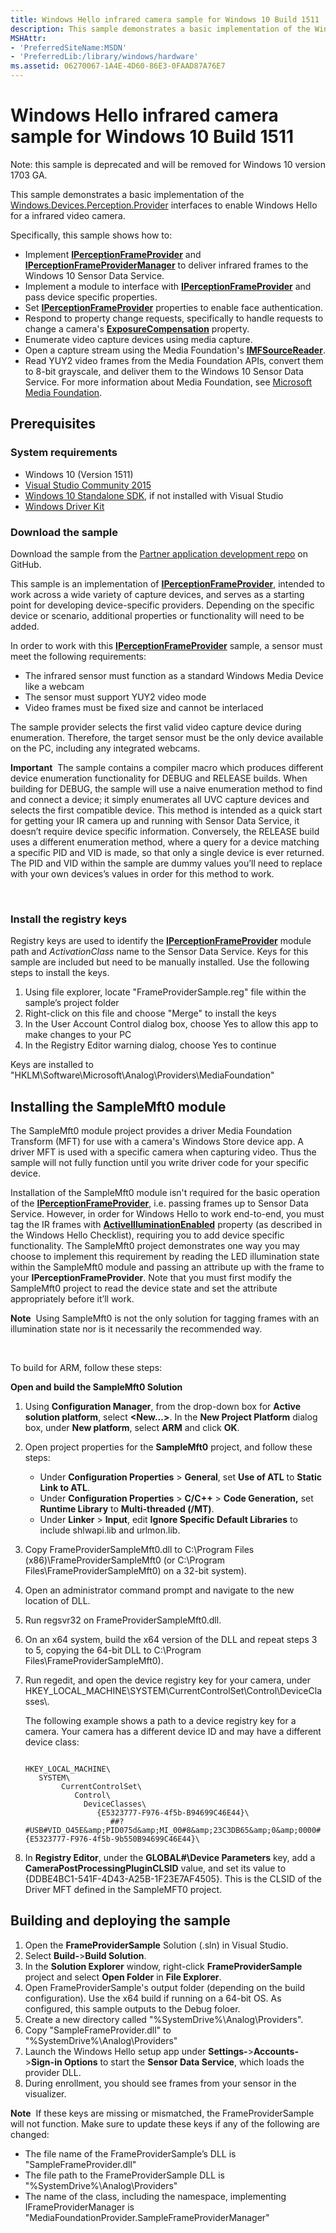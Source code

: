 ```yaml
---
title: Windows Hello infrared camera sample for Windows 10 Build 1511
description: This sample demonstrates a basic implementation of the Windows.Devices.Perception.Provider interfaces to enable Windows Hello for a infrared video camera.
MSHAttr:
- 'PreferredSiteName:MSDN'
- 'PreferredLib:/library/windows/hardware'
ms.assetid: 06270067-1A4E-4D60-86E3-0FAAD87A76E7
---
```


# Windows Hello infrared camera sample for Windows 10 Build 1511

Note: this sample is deprecated and will be removed for Windows 10 version 1703 GA.

This sample demonstrates a basic implementation of the [Windows.Devices.Perception.Provider](https://msdn.microsoft.com/library/windows/apps/windows.devices.perception.provider.aspx) interfaces to enable Windows Hello for a infrared video camera.

Specifically, this sample shows how to:

-   Implement [**IPerceptionFrameProvider**](https://msdn.microsoft.com/library/windows/hardware/mt187468) and [**IPerceptionFrameProviderManager**](https://msdn.microsoft.com/library/windows/hardware/mt187468manager) to deliver infrared frames to the Windows 10 Sensor Data Service.
-   Implement a module to interface with [**IPerceptionFrameProvider**](https://msdn.microsoft.com/library/windows/hardware/mt187468) and pass device specific properties.
-   Set [**IPerceptionFrameProvider**](https://msdn.microsoft.com/library/windows/hardware/mt187468) properties to enable face authentication.
-   Respond to property change requests, specifically to handle requests to change a camera's [**ExposureCompensation**](https://msdn.microsoft.com/library/windows/hardware/mt187407) property.
-   Enumerate video capture devices using media capture.
-   Open a capture stream using the Media Foundation's [**IMFSourceReader**](https://msdn.microsoft.com/library/windows/hardware/dd374655).
-   Read YUY2 video frames from the Media Foundation APIs, convert them to 8-bit grayscale, and deliver them to the Windows 10 Sensor Data Service. For more information about Media Foundation, see [Microsoft Media Foundation](https://msdn.microsoft.com/library/windows/hardware/ms694197).

## Prerequisites


### System requirements

-   Windows 10 (Version 1511)
-   [Visual Studio Community 2015](http://go.microsoft.com/fwlink/p/?LinkId=532606)
-   [Windows 10 Standalone SDK](https://go.microsoft.com/fwlink/p/?LinkId=619296), if not installed with Visual Studio
-   [Windows Driver Kit](http://go.microsoft.com/fwlink/p/?LinkId=526733)

### Download the sample

Download the sample from the [Partner application development repo](http:/go.microsoft.com/fwlink?LinkId=698623) on GitHub.

This sample is an implementation of [**IPerceptionFrameProvider**](https://msdn.microsoft.com/library/windows/hardware/mt187468), intended to work across a wide variety of capture devices, and serves as a starting point for developing device-specific providers. Depending on the specific device or scenario, additional properties or functionality will need to be added.

In order to work with this [**IPerceptionFrameProvider**](https://msdn.microsoft.com/library/windows/hardware/mt187468) sample, a sensor must meet the following requirements:

-   The infrared sensor must function as a standard Windows Media Device like a webcam
-   The sensor must support YUY2 video mode
-   Video frames must be fixed size and cannot be interlaced

The sample provider selects the first valid video capture device during enumeration. Therefore, the target sensor must be the only device available on the PC, including any integrated webcams.

**Important**  The sample contains a compiler macro which produces different device enumeration functionality for DEBUG and RELEASE builds. When building for DEBUG, the sample will use a naive enumeration method to find and connect a device; it simply enumerates all UVC capture devices and selects the first compatible device. This method is intended as a quick start for getting your IR camera up and running with Sensor Data Service, it doesn’t require device specific information. Conversely, the RELEASE build uses a different enumeration method, where a query for a device matching a specific PID and VID is made, so that only a single device is ever returned. The PID and VID within the sample are dummy values you’ll need to replace with your own devices’s values in order for this method to work.

 

### Install the registry keys

Registry keys are used to identify the [**IPerceptionFrameProvider**](https://msdn.microsoft.com/library/windows/hardware/mt187468) module path and *ActivationClass* name to the Sensor Data Service. Keys for this sample are included but need to be manually installed. Use the following steps to install the keys.

1.  Using file explorer, locate "FrameProviderSample.reg" file within the sample’s project folder
2.  Right-click on this file and choose "Merge" to install the keys
3.  In the User Account Control dialog box, choose Yes to allow this app to make changes to your PC
4.  In the Registry Editor warning dialog, choose Yes to continue

Keys are installed to "HKLM\\Software\\Microsoft\\Analog\\Providers\\MediaFoundation"

## Installing the SampleMft0 module


The SampleMft0 module project provides a driver Media Foundation Transform (MFT) for use with a camera's Windows Store device app. A driver MFT is used with a specific camera when capturing video. Thus the sample will not fully function until you write driver code for your specific device.

Installation of the SampleMft0 module isn't required for the basic operation of the [**IPerceptionFrameProvider**](https://msdn.microsoft.com/library/windows/hardware/mt187468), i.e. passing frames up to Sensor Data Service. However, in order for Windows Hello to work end-to-end, you must tag the IR frames with [**ActiveIlluminationEnabled**](https://msdn.microsoft.com/library/windows/hardware/mt187403) property (as described in the Windows Hello Checklist), requiring you to add device specific functionality. The SampleMft0 project demonstrates one way you may choose to implement this requirement by reading the LED illumination state within the SampleMft0 module and passing an attribute up with the frame to your **IPerceptionFrameProvider**. Note that you must first modify the SampleMft0 project to read the device state and set the attribute appropriately before it’ll work.

**Note**  Using SampleMft0 is not the only solution for tagging frames with an illumination state nor is it necessarily the recommended way.

 

To build for ARM, follow these steps:

**Open and build the SampleMft0 Solution**

1.  Using **Configuration Manager**, from the drop-down box for **Active solution platform**, select **&lt;New...&gt;**. In the **New Project Platform** dialog box, under **New platform**, select **ARM** and click **OK**.
2.  Open project properties for the **SampleMft0** project, and follow these steps:
    -   Under **Configuration Properties** &gt; **General**, set **Use of ATL** to **Static Link to ATL**.
    -   Under **Configuration Properties** &gt; **C/C++** &gt; **Code Generation,** set **Runtime Library** to **Multi-threaded (/MT)**.
    -   Under **Linker** &gt; **Input**, edit **Ignore Specific Default Libraries** to include shlwapi.lib and urlmon.lib.

3.  Copy FrameProviderSampleMft0.dll to C:\\Program Files (x86)\\FrameProviderSampleMft0 (or C:\\Program Files\\FrameProviderSampleMft0) on a 32-bit system).
4.  Open an administrator command prompt and navigate to the new location of DLL.
5.  Run regsvr32 on FrameProviderSampleMft0.dll.
6.  On an x64 system, build the x64 version of the DLL and repeat steps 3 to 5, copying the 64-bit DLL to C:\\Program Files\\FrameProviderSampleMft0).
7.  Run regedit, and open the device registry key for your camera, under HKEY\_LOCAL\_MACHINE\\SYSTEM\\CurrentControlSet\\Control\\DeviceClasses\\.

    The following example shows a path to a device registry key for a camera. Your camera has a different device ID and may have a different device class:

    ```
       
    HKEY_LOCAL_MACHINE\
       SYSTEM\
            CurrentControlSet\
               Control\
                 DeviceClasses\
                    {E5323777-F976-4f5b-B94699C46E44}\
                       ##?#USB#VID_O45E&amp;PID075d&amp;MI_00#8&amp;23C3DB65&amp;0&amp;0000#{E5323777-F976-4f5b-9b550B94699C46E44}\
    ```

8.  In **Registry Editor**, under the **GLOBAL\#\\Device Parameters** key, add a **CameraPostProcessingPluginCLSID** value, and set its value to {DDBE4BC1-541F-4D43-A25B-1F23E7AF4505}. This is the CLSID of the Driver MFT defined in the SampleMFT0 project.

## Building and deploying the sample


1.  Open the **FrameProviderSample** Solution (.sln) in Visual Studio.
2.  Select **Build-**&gt;**Build Solution**.
3.  In the **Solution Explorer** window, right-click **FrameProviderSample** project and select **Open Folder** in **File Explorer**.
4.  Open FrameProviderSample's output folder (depending on the build configuration). Use the x64 build if running on a 64-bit OS. As configured, this sample outputs to the Debug foloer.
5.  Create a new directory called "%SystemDrive%\\Analog\\Providers".
6.  Copy "SampleFrameProvider.dll" to "%SystemDrive%\\Analog\\Providers"
7.  Launch the Windows Hello setup app under **Settings-**&gt;**Accounts-**&gt;**Sign-in Options** to start the **Sensor Data Service**, which loads the provider DLL.
8.  During enrollment, you should see frames from your sensor in the visualizer.

**Note**  If these keys are missing or mismatched, the FrameProviderSample will not function. Make sure to update these keys if any of the following are changed:
-   The file name of the FrameProviderSample’s DLL is "SampleFrameProvider.dll"
-   The file path to the FrameProviderSample DLL is "%SystemDrive%\\Analog\\Providers"
-   The name of the class, including the namespace, implementing IFrameProviderManager is "MediaFoundationProvider.SampleFrameProviderManager"

 

 

 






